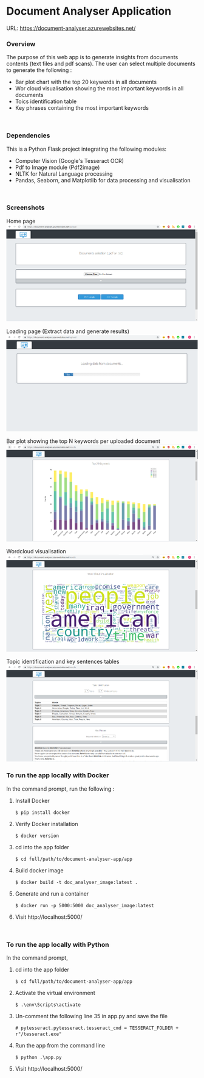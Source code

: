 # Document Analyser Application
URL: https://document-analyser.azurewebsites.net/<br/>

### Overview
The purpose of this web app is to generate insights from documents contents (text files and pdf scans).
The user can select multiple documents to generate the following :
- Bar plot chart with the top 20 keywords in all documents
- Wor cloud visualisation showing the most important keywords in all documents
- Toics identification table
- Key phrases containing the most important keywords
<br>

### Dependencies
This is a Python Flask project integrating the following modules: 
- Computer Vision (Google's Tesseract OCR)
- Pdf to Image module (Pdf2image)
- NLTK for Natural Language processing
- Pandas, Seaborn, and Matplotlib for data processing and visualisation
<br>

### Screenshots

Home page
<br>
![image](images/home_page.png)

Loading page (Extract data and generate results)
<br>
![image](images/loading_data.png)

Bar plot showing the top N keywords per uploaded document
<br>
![image](images/keywords_per_doc.png)

Wordcloud visualisation
<br>
![image](images/wordcloud.png)

Topic identification and key sentences tables
<br>
![image](images/topic_identification_key_sentences.png)
<br>


### To run the app locally with Docker
In the command prompt, run the following :
1.	Install Docker
    ```
    $ pip install docker
    ```
2.  Verify Docker installation
    ```
    $ docker version
    ```
3.  cd into the app folder
    ```
    $ cd full/path/to/document-analyser-app/app
    ```
4.	Build docker image
    ```
    $ docker build -t doc_analyser_image:latest .
    ```
5.	Generate and run a container
    ```
    $ docker run -p 5000:5000 doc_analyser_image:latest
    ```
6.	Visit http://localhost:5000/
<br>

### To run the app locally with Python
In the command prompt,
1.	cd into the app folder
    ```
    $ cd full/path/to/document-analyser-app/app
    ```
2.  Activate the virtual environment
    ```
    $ .\env\Scripts\activate
    ```
4.  Un-comment the following line 35 in app.py and save the file
    ```
    # pytesseract.pytesseract.tesseract_cmd = TESSERACT_FOLDER + r"/tesseract.exe"
    ```
5.  Run the app from the command line
    ```
    $ python .\app.py
    ```
4.	Visit http://localhost:5000/
